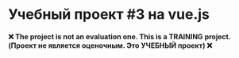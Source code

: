 # Учебный проект #3 на vue.js

#### ❌ The project is not an evaluation one. This is a TRAINING project. (Проект не является оценочным. Это УЧЕБНЫЙ проект) ❌
